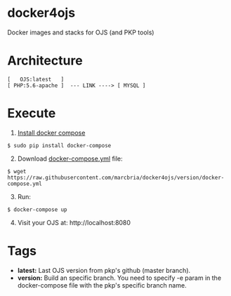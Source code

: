 # docker4ojs

Docker images and stacks for OJS (and PKP tools)

# Architecture

```
[   OJS:latest   ]
[ PHP:5.6-apache ]  --- LINK ----> [ MYSQL ]
``` 


# Execute

1) [Install docker compose](https://docs.docker.com/compose/install)

``` 
$ sudo pip install docker-compose
```

2) Download [docker-compose.yml](https://raw.githubusercontent.com/marcbria/docker4ojs/version/docker-compose.yml) file:

```
$ wget https://raw.githubusercontent.com/marcbria/docker4ojs/version/docker-compose.yml
```

3) Run:

```
$ docker-compose up
```

4) Visit your OJS at: http://localhost:8080


# Tags

* **latest:** Last OJS version from pkp's github (master branch).
* **version:** Build an specific branch. You need to specify -e param in the docker-compose file with the pkp's specific branch name.
